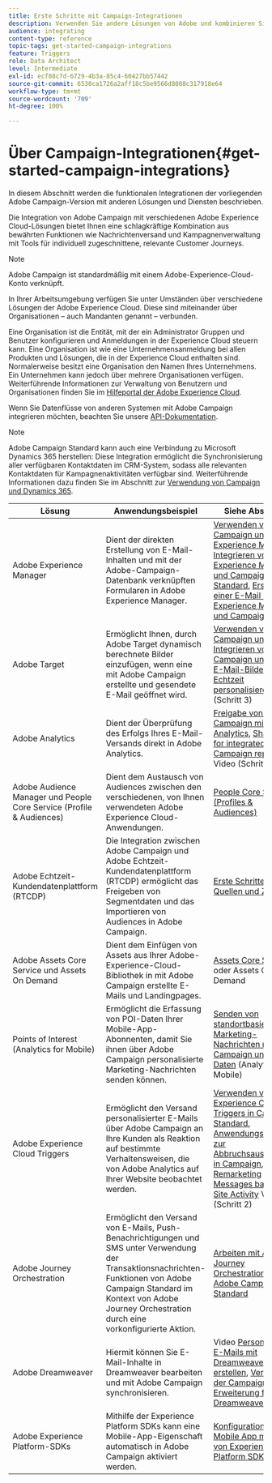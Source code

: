 ```yaml
---
title: Erste Schritte mit Campaign-Integrationen
description: Verwenden Sie andere Lösungen von Adobe und kombinieren Sie ihre verschiedenen Funktionen mit Campaign.
audience: integrating
content-type: reference
topic-tags: get-started-campaign-integrations
feature: Triggers
role: Data Architect
level: Intermediate
exl-id: ecf88c7d-6729-4b3a-85c4-60427bb57442
source-git-commit: 6530ca1726a2aff18c5be9566d8008c317918e64
workflow-type: tm+mt
source-wordcount: '709'
ht-degree: 100%

---
```


# Über Campaign-Integrationen{#get-started-campaign-integrations}

In diesem Abschnitt werden die funktionalen Integrationen der vorliegenden Adobe Campaign-Version mit anderen Lösungen und Diensten beschrieben.

Die Integration von Adobe Campaign mit verschiedenen Adobe Experience Cloud-Lösungen bietet Ihnen eine schlagkräftige Kombination aus bewährten Funktionen wie Nachrichtenversand und Kampagnenverwaltung mit Tools für individuell zugeschnittene, relevante Customer Journeys.

>[!NOTE]
>
> Adobe Campaign ist standardmäßig mit einem Adobe-Experience-Cloud-Konto verknüpft.

In Ihrer Arbeitsumgebung verfügen Sie unter Umständen über verschiedene Lösungen der Adobe Experience Cloud. Diese sind miteinander über Organisationen – auch Mandanten genannt – verbunden.

Eine Organisation ist die Entität, mit der ein Administrator Gruppen und Benutzer konfigurieren und Anmeldungen in der Experience Cloud steuern kann. Eine Organisation ist wie eine Unternehmensanmeldung bei allen Produkten und Lösungen, die in der Experience Cloud enthalten sind. Normalerweise besitzt eine Organisation den Namen Ihres Unternehmens. Ein Unternehmen kann jedoch über mehrere Organisationen verfügen. Weiterführende Informationen zur Verwaltung von Benutzern und Organisationen finden Sie im [Hilfeportal der Adobe Experience Cloud](https://experienceleague.adobe.com/docs/core-services/interface/manage-users-and-products/organizations.html?lang=de).

Wenn Sie Datenflüsse von anderen Systemen mit Adobe Campaign integrieren möchten, beachten Sie unsere [API-Dokumentation](../../api/using/get-started-apis.md).

>[!NOTE]
>
>Adobe Campaign Standard kann auch eine Verbindung zu Microsoft Dynamics 365 herstellen: Diese Integration ermöglicht die Synchronisierung aller verfügbaren Kontaktdaten im CRM-System, sodass alle relevanten Kontaktdaten für Kampagnenaktivitäten verfügbar sind. Weiterführende Informationen dazu finden Sie im Abschnitt zur [Verwendung von Campaign und Dynamics 365](../../integrating/using/d365-acs-get-started.md).


<table> 
 <thead> 
  <tr> 
   <th> Lösung<br /> </th> 
   <th> Anwendungsbeispiel<br /> </th> 
   <th> Siehe Abschnitt<br /> </th> 
  </tr> 
 </thead> 
 <tbody> 
  <tr> 
   <td> Adobe Experience Manager<br /> </td> 
   <td> Dient der direkten Erstellung von E-Mail-Inhalten und mit der Adobe-Campaign-Datenbank verknüpften Formularen in Adobe Experience Manager.<br /> </td> 
   <td> 
     <a href="../../integrating/using/integrating-with-experience-manager.md">Verwenden von Campaign und Experience Manager</a>, <a href="https://helpx.adobe.com/de/experience-manager/6-4/sites/administering/using/campaignstandard.html">Integrieren von Experience Manager und Campaign Standard</a>, <a href="https://experienceleague.adobe.com/docs/experience-manager-65/administering/integration/campaignstandard.html?lang=de">Erstellen einer E-Mail mit Experience Manager und Campaign</a> 
    </td> 
  </tr> 
  <tr> 
   <td> Adobe Target<br /> </td> 
   <td> Ermöglicht Ihnen, durch Adobe Target dynamisch berechnete Bilder einzufügen, wenn eine mit Adobe Campaign erstellte und gesendete E-Mail geöffnet wird.<br /> </td> 
   <td> 
    <a href="../../integrating/using/about-campaign-target-integration.md">Verwenden von Campaign und Target</a>, <a href="https://experienceleague.adobe.com/docs/target/using/integrate/campaign-and-target.html?lang=de">Integrieren von Campaign und Target</a>, <a href="https://helpx.adobe.com/de/marketing-cloud/how-to/email-marketing.html">E-Mail-Bilder in Echtzeit personalisieren</a> Video (Schritt 3)
    </td> 
  </tr> 
  <tr> 
   <td> Adobe Analytics<br /> </td> 
   <td> Dient der Überprüfung des Erfolgs Ihres E-Mail-Versands direkt in Adobe Analytics.<br /> </td> 
   <td> 
    <a href="../../integrating/using/about-campaign-analytics-integration.md">Freigabe von Daten in Campaign mit Analytics</a>, <a href="https://helpx.adobe.com/de/marketing-cloud/how-to/email-marketing.html">Share KPIs for integrated Campaign reporting</a> Video (Schritt 1))
    </td> 
  </tr> 
  <tr> 
   <td> Adobe Audience Manager und People Core Service (Profile &amp; Audiences)<br /> </td> 
   <td> Dient dem Austausch von Audiences zwischen den verschiedenen, von Ihnen verwendeten Adobe Experience Cloud-Anwendungen.<br /> </td> 
   <td> <a href="../../integrating/using/about-campaign-audience-manager-or-people-core-service-integration.md">People Core Service (Profiles &amp; Audiences)</a><br /> </td> 
  </tr> 
   <tr> 
   <td> Adobe Echtzeit-Kundendatenplattform (RTCDP)<br /> </td> 
   <td> Die Integration zwischen Adobe Campaign und Adobe Echtzeit-Kundendatenplattform (RTCDP) ermöglicht das Freigeben von Segmentdaten und das Importieren von Audiences in Adobe Campaign.</td>
   <td><a href="../../integrating/using/get-started-sources-destinations.md">Erste Schritte mit Quellen und Zielen</a></td>
  </tr> 
  <tr> 
   <td> Adobe Assets Core Service und Assets On Demand<br /> </td> 
   <td> Dient dem Einfügen von Assets aus Ihrer Adobe-Experience-Cloud-Bibliothek in mit Adobe Campaign erstellte E-Mails und Landingpages.<br /> </td> 
   <td> <a href="../../integrating/using/working-with-campaign-and-assets-core-service.md">Assets Core Service</a> oder Assets On Demand<br /> </td> 
  </tr> 
  <tr> 
   <td> Points of Interest (Analytics for Mobile)<br /> </td> 
   <td> Ermöglicht die Erfassung von POI-Daten Ihrer Mobile-App-Abonnenten, damit Sie ihnen über Adobe Campaign personalisierte Marketing-Nachrichten senden können.<br /> </td> 
   <td> <a href="../../integrating/using/about-campaign-points-of-interest-data-integration.md">Senden von standortbasierten Marketing-Nachrichten mit Campaign und POI-Daten</a> (Analytics for Mobile)<br /> </td> 
  </tr> 
  <tr> 
   <td> Adobe Experience Cloud Triggers<br /> </td> 
   <td> Ermöglicht den Versand personalisierter E-Mails über Adobe Campaign an Ihre Kunden als Reaktion auf bestimmte Verhaltensweisen, die von Adobe Analytics auf Ihrer Website beobachtet werden.<br /> </td> 
   <td> 
    <a href="../../integrating/using/about-adobe-experience-cloud-triggers.md">Verwenden von Experience Cloud Triggers in Campaign Standard</a>, <a href="../../integrating/using/abandonment-triggers-use-cases.md">Anwendungsbeispiele zur Abbruchsauslösung in Campaign</a>, <a href="https://helpx.adobe.com/de/marketing-cloud/how-to/email-marketing.html">Trigger Remarketing Messages based on Site Activity</a> Video (Schritt 2)
    </td> 
  </tr> 
    <tr> 
   <td> Adobe Journey Orchestration<br /> </td> 
   <td> Ermöglicht den Versand von E-Mails, Push-Benachrichtigungen und SMS unter Verwendung der Transaktionsnachrichten-Funktionen von Adobe Campaign Standard im Kontext von Adobe Journey Orchestration durch eine vorkonfigurierte Aktion.<br /> </td> 
   <td> <a href="https://experienceleague.adobe.com/docs/journeys/using/action-journeys/working-with-adobe-campaign.html?lang=de">Arbeiten mit Adobe Journey Orchestration und Adobe Campaign Standard</a><br /> </td> 
  </tr> 
  <tr> 
   <td> Adobe Dreamweaver<br /> </td> 
   <td> Hiermit können Sie E-Mail-Inhalte in Dreamweaver bearbeiten und mit Adobe Campaign synchronisieren.<br /> </td> 
   <td> 
    Video <a href="https://experienceleague.adobe.com/docs/campaign-standard-learn/tutorials/designing-content/email-designer/dreamweaver-integration.html?lang=de">Personalisierte E-Mails mit Dreamweaver erstellen</a>, <a href="https://helpx.adobe.com/de/dreamweaver/using/working-with-dreamweaver-and-campaign.html">Verwenden der Campaign-Erweiterung für Dreamweaver</a> 
  </td> 
  </tr> 
  <tr> 
   <td> Adobe Experience Platform-SDKs<br /> </td> 
   <td> Mithilfe der Experience Platform SDKs kann eine Mobile-App-Eigenschaft automatisch in Adobe Campaign aktiviert werden.<br /> </td> 
   <td> <a href="https://helpx.adobe.com/de/campaign/kb/configuring-app-sdk.html">Konfiguration einer Mobile App mithilfe von Experience Platform SDKs</a><br /> </td> 
  </tr> 
 </tbody> 
</table>
